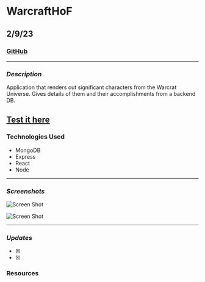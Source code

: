 # WarcraftHoF

## 2/9/23

### [GitHub](https://github.com/AdamMontemurro/)
***

### ***Description***
Application that renders out significant characters from the Warcrat Universe. Gives details of them and their accomplishments from a backend DB. 

## [Test it here](#)

### Technologies Used
* MongoDB
* Express
* React 
* Node

*** 

### ***Screenshots*** 
![Screen Shot](#)

![Screen Shot](#)

***
### ***Updates***
- [x]
- [x]

### Resources